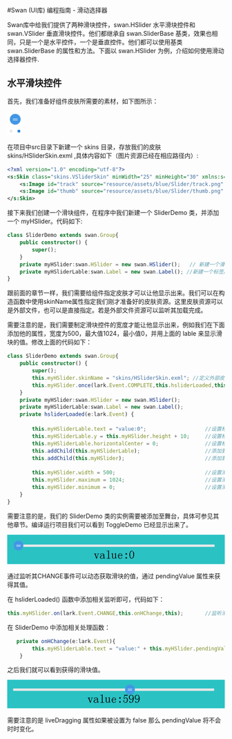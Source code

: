#Swan (UI库) 编程指南 - 滑动选择器

Swan库中给我们提供了两种滑块控件，swan.HSlider 水平滑块控件和 swan.VSlider 垂直滑块控件。他们都继承自 swan.SliderBase 基类，效果也相同，只是一个是水平控件，一个是垂直控件。他们都可以使用基类 swan.SliderBase 的属性和方法。下面以 swan.HSlider 为例，介绍如何使用滑动选择器控件.

## 水平滑块控件

首先，我们准备好组件皮肤所需要的素材，如下图所示：

![](image/7-7-slider-skin.png)

在项目中src目录下新建一个 skins 目录，存放我们的皮肤 skins/HSliderSkin.exml ,具体内容如下（图片资源已经在相应路径内）:

``` XML
<?xml version="1.0" encoding="utf-8"?>
<s:Skin class="skins.VSliderSkin" minWidth="25" minHeight="30" xmlns:s="http://ns.egret.com/swan">
    <s:Image id="track" source="resource/assets/blue/Slider/track.png" scale9Grid="1,1,4,4" width="7" height="100%" horizontalCenter="0"/>
    <s:Image id="thumb" source="resource/assets/blue/Slider/thumb.png" horizontalCenter="0" />
</s:Skin>
```

接下来我们创建一个滑块组件，在程序中我们新建一个 SliderDemo 类，并添加一个 myHSlider。代码如下:

``` TypeScript
class SliderDemo extends swan.Group{
    public constructor() {
        super();
    }
    private myHSlider:swan.HSlider = new swan.HSlider();   // 新建一个滑块
    private myHSliderLable:swan.Label = new swan.Label(); //新建一个标签用于以后显示滑块的值
}
```

跟前面的章节一样，我们需要给组件指定皮肤才可以让他显示出来。我们可以在构造函数中使用skinName属性指定我们刚才准备好的皮肤资源。这里皮肤资源可以是外部文件，也可以是直接指定。若是外部文件资源可以监听其加载完成。

需要注意的是，我们需要制定滑块控件的宽度才能让他显示出来，例如我们在下面添加他的属性，宽度为500，最大值1024，最小值0，并用上面的 lable 来显示滑块的值。修改上面的代码如下：

``` TypeScript
class SliderDemo extends swan.Group{
    public constructor() {
        super();
        this.myHSlider.skinName = "skins/HSliderSkin.exml"; //定义外部皮肤文件
        this.myHSlider.once(lark.Event.COMPLETE,this.hsliderLoaded,this); //监听加载完成
    }
    private myHSlider:swan.HSlider = new swan.HSlider();
    private myHSliderLable:swan.Label = new swan.Label();
    private hsliderLoaded(e:lark.Event) {
        
        this.myHSliderLable.text = "value:0";                   //设置标签的初始值
        this.myHSliderLable.y = this.myHSlider.height + 10;     //设置标签在滑块的下面
        this.myHSliderLable.horizontalCenter = 0;               //设置标签的居中属性
        this.addChild(this.myHSliderLable);                     //添加到显示列表
        this.addChild(this.myHSlider);                          //添加到显示列表

        this.myHSlider.width = 500;                             //设置滑块的宽度
        this.myHSlider.maximum = 1024;                          //设置滑块的最大值
        this.myHSlider.minimum = 0;                             //设置滑块的最小值
    }
}
```

需要注意的是，我们的 SliderDemo 类的实例需要被添加至舞台，具体可参见其他章节。编译运行项目我们可以看到 ToggleDemo 已经显示出来了。

![](image/7-7-slider-1.png)

通过监听其CHANGE事件可以动态获取滑块的值，通过 pendingValue 属性来获得其值。

在 hsliderLoaded() 函数中添加相关监听即可，代码如下：

``` TypeScript
this.myHSlider.on(lark.Event.CHANGE,this.onHChange,this);       //监听滑块滑动的过程
```

在 SliderDemo 中添加相关处理函数：

``` TypeScript
   private onHChange(e:lark.Event){
        this.myHSliderLable.text = "value:" + this.myHSlider.pendingValue;  //将滑块的值显示出来
    }
```

之后我们就可以看到获得的滑块值。

![](image/7-7-slider-2.png)

需要注意的是 liveDragging 属性如果被设置为 false 那么 pendingValue 将不会时时变化。
